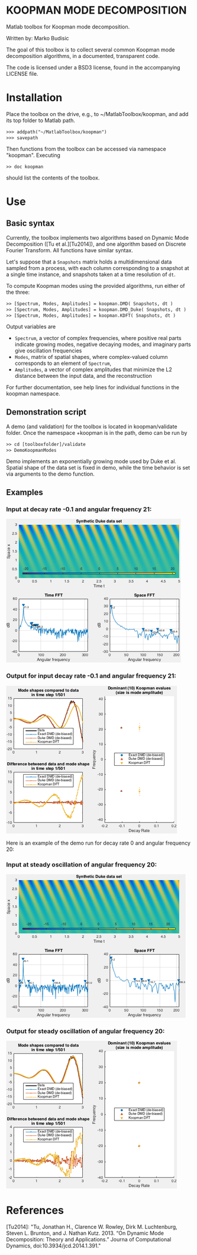 # KOOPMAN MODE DECOMPOSITION #
Matlab toolbox for Koopman mode decomposition.

Written by: Marko Budisic

The goal of this toolbox is to collect several common Koopman mode decomposition algorithms, in a documented, transparent code.

The code is licensed under a BSD3 license, found in the accompanying LICENSE file.


# Installation

Place the toolbox on the drive, e.g., to ~/MatlabToolbox/koopman, and add its top folder to Matlab path.

    >>> addpath("~/MatlabToolbox/koopman")
    >>> savepath

Then functions from the toolbox can be accessed via namespace "koopman". Executing

    >> doc koopman

should list the contents of the toolbox.

# Use

## Basic syntax

Currently, the toolbox implements two algorithms based on Dynamic Mode Decomposition ([Tu et al.][Tu2014]), and one algorithm based on Discrete Fourier Transform. All functions have similar syntax.

Let's suppose that a ```Snapshots``` matrix holds a multidimensional data sampled from a process, with each column corresponding to a snapshot at a single time instance, and snapshots taken at a time resolution of ```dt```.

To compute Koopman modes using the provided algorithms, run either of the three:

    >> [Spectrum, Modes, Amplitudes] = koopman.DMD( Snapshots, dt )
    >> [Spectrum, Modes, Amplitudes] = koopman.DMD_Duke( Snapshots, dt )
    >> [Spectrum, Modes, Amplitudes] = koopman.KDFT( Snapshots, dt )

Output variables are

* ```Spectrum```, a vector of complex frequencies, where positive real parts indicate growing modes, negative decaying modes, and imaginary parts give oscillation frequencies
* ```Modes```, matrix of spatial shapes, where complex-valued column corresponds to an element of ```Spectrum```,
* ```Amplitudes```, a vector of complex amplitudes that minimize the L2 distance between the input data, and the reconstruction

For further documentation, see help lines for individual functions in the koopman namespace.

## Demonstration script

A demo (and validation) for the toolbox is located in koopman/validate folder. Once the namespace +koopman is in the path, demo can be run by

    >> cd [toolboxfolder]/validate
    >> DemoKoopmanModes

Demo implements an exponentially growing mode used by Duke et al. Spatial shape of the data set is fixed in demo, while the time behavior is set via arguments to the demo function.

## Examples

### Input at decay rate -0.1 and angular frequency 21:

![Data for -0.1+21i set](img/data-01_21i.png "Visualization of the input for time frequency -0.1+i21")

### Output for input decay rate -0.1 and angular frequency 21:

![Results for -0.1+21i set](img/results-01_21i.png "Visualization of the output for time frequency -0.1+i21")

Here is an example of the demo run for decay rate 0 and angular frequency 20:

### Input at steady oscillation of angular frequency 20:

![Data for 0+20i set](img/data-0_20i.png "Visualization of the input for time frequency i20")

### Output for steady oscillation of angular frequency 20:

![Results for 0+20i set](img/results-0_20i.png "Visualization of the output for time frequency i20")

# References

[Tu2014]: "Tu, Jonathan H., Clarence W. Rowley, Dirk M. Luchtenburg, Steven L. Brunton, and J. Nathan Kutz. 2013. “On Dynamic Mode Decomposition: Theory and Applications.” Journa of Computational Dynamics, doi:10.3934/jcd.2014.1.391."
